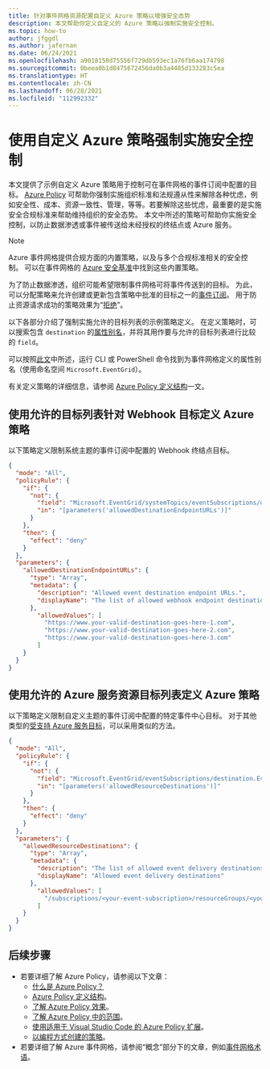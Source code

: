 ```yaml
---
title: 针对事件网格资源配置自定义 Azure 策略以增强安全态势
description: 本文帮助你定义自定义的 Azure 策略以强制实施安全控制。
ms.topic: how-to
author: jfggdl
ms.author: jafernan
ms.date: 06/24/2021
ms.openlocfilehash: a9018150d75556f729db593ec1a76fb6aa174798
ms.sourcegitcommit: 0beea0b1d8475672456da0b3a4485d133283c5ea
ms.translationtype: HT
ms.contentlocale: zh-CN
ms.lasthandoff: 06/28/2021
ms.locfileid: "112992332"
---
```

# <a name="use-custom-azure-policies-to-enforce-security-controls"></a>使用自定义 Azure 策略强制实施安全控制

本文提供了示例自定义 Azure 策略用于控制可在事件网格的事件订阅中配置的目标。 [Azure Policy](../governance/policy/overview.md) 可帮助你强制实施组织标准和法规遵从性来解除各种忧虑，例如安全性、成本、资源一致性、管理，等等。若要解除这些忧虑，最重要的是实施安全合规标准来帮助维持组织的安全态势。 本文中所述的策略可帮助你实施安全控制，以防止数据渗透或事件被传送给未经授权的终结点或 Azure 服务。

> [!NOTE]
> Azure 事件网格提供合规方面的内置策略，以及与多个合规标准相关的安全控制。 可以在事件网格的 [Azure 安全基准](security-controls-policy.md#azure-security-benchmark)中找到这些内置策略。

为了防止数据渗透，组织可能希望限制事件网格可将事件传送到的目标。 为此，可以分配策略来允许创建或更新包含策略中批准的目标之一的[事件订阅](concepts.md#event-subscriptions)。 用于防止资源请求成功的策略效果为“[拒绝](../governance/policy/concepts/effects.md#deny)”。

以下各部分介绍了强制实施允许的目标列表的示例策略定义。 在定义策略时，可以搜索包含 ```destination``` 的[属性别名](../governance/policy/concepts/definition-structure.md#aliases)，并将其用作要与允许的目标列表进行比较的 ```field```。

可以按照[此文](../governance/policy/concepts/definition-structure.md#aliases)中所述，运行 CLI 或 PowerShell 命令找到为事件网格定义的属性别名（使用命名空间 ```Microsoft.EventGrid```）。

有关定义策略的详细信息，请参阅 [Azure Policy 定义结构](../governance/policy/concepts/definition-structure.md)一文。

 
## <a name="define-an-azure-policy-with-a-list-of-allowed-destinations-for-a-webhook-destination"></a>使用允许的目标列表针对 Webhook 目标定义 Azure 策略

以下策略定义限制系统主题的事件订阅中配置的 Webhook 终结点目标。

```json
{
  "mode": "All",
  "policyRule": {
    "if": {
      "not": {
        "field": "Microsoft.EventGrid/systemTopics/eventSubscriptions/destination.WebHook.endpointUrl",
        "in": "[parameters('allowedDestinationEndpointURLs')]"
      }
    },
    "then": {
      "effect": "deny"
    }
  },
  "parameters": {
    "allowedDestinationEndpointURLs": {
      "type": "Array",
      "metadata": {
        "description": "Allowed event destination endpoint URLs.",
        "displayName": "The list of allowed webhook endpoint destinations to which send events"
      },
        "allowedValues": [
          "https://www.your-valid-destination-goes-here-1.com",
          "https://www.your-valid-destination-goes-here-2.com",
          "https://www.your-valid-destination-goes-here-3.com"
        ]
    }
  }
}
```

## <a name="define-an-azure-policy-with-a-list-of-allowed-azure-service-resource-destinations"></a>使用允许的 Azure 服务资源目标列表定义 Azure 策略

以下策略定义限制自定义主题的事件订阅中配置的特定事件中心目标。 对于其他类型的[受支持 Azure 服务目标](event-handlers.md)，可以采用类似的方法。

```json
{
  "mode": "All",
  "policyRule": {
    "if": {
      "not": {
        "field": "Microsoft.EventGrid/eventSubscriptions/destination.EventHub.resourceId",
        "in": "[parameters('allowedResourceDestinations')]"
      }
    },
    "then": {
      "effect": "deny"
    }
  },
  "parameters": {
    "allowedResourceDestinations": {
      "type": "Array",
      "metadata": {
        "description": "The list of allowed event delivery destinations.",
        "displayName": "Allowed event delivery destinations"
      },
        "allowedValues": [
          "/subscriptions/<your-event-subscription>/resourceGroups/<your-resource-group>/providers/Microsoft.EventHub/namespaces/<event-hubs-namespace-name>/eventhubs/<your-event-hub-name>"
        ]
    }
  }
}
```

## <a name="next-steps"></a>后续步骤
- 若要详细了解 Azure Policy，请参阅以下文章： 
    - [什么是 Azure Policy？](../governance/policy/overview.md)
    - [Azure Policy 定义结构](../governance/policy/concepts/definition-structure.md)。
    - [了解 Azure Policy 效果](../governance/policy/concepts/effects.md)。
    - [了解 Azure Policy 中的范围](../governance/policy/concepts/scope.md)。
    - [使用适用于 Visual Studio Code 的 Azure Policy 扩展](../governance/policy/how-to/extension-for-vscode.md)。
    - [以编程方式创建的策略](../governance/policy/how-to/programmatically-create.md)。
- 若要详细了解 Azure 事件网格，请参阅“概念”部分下的文章，例如[事件网格术语](concepts.md)。